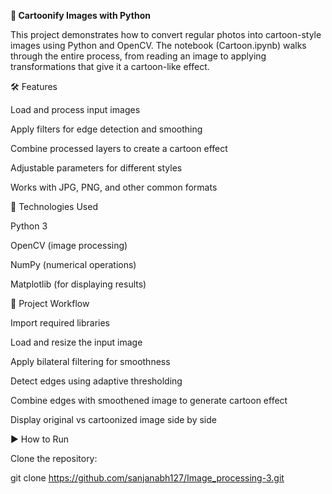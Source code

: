 **🎨 Cartoonify Images with Python**

This project demonstrates how to convert regular photos into cartoon-style images using Python and OpenCV. The notebook (Cartoon.ipynb) walks through the entire process, from reading an image to applying transformations that give it a cartoon-like effect.

🛠️ Features

Load and process input images

Apply filters for edge detection and smoothing

Combine processed layers to create a cartoon effect

Adjustable parameters for different styles

Works with JPG, PNG, and other common formats

🚀 Technologies Used

Python 3

OpenCV (image processing)

NumPy (numerical operations)

Matplotlib (for displaying results)

📂 Project Workflow

Import required libraries

Load and resize the input image

Apply bilateral filtering for smoothness

Detect edges using adaptive thresholding

Combine edges with smoothened image to generate cartoon effect

Display original vs cartoonized image side by side

▶️ How to Run

Clone the repository:

git clone https://github.com/sanjanabh127/Image_processing-3.git

